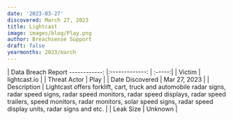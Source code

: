```yaml
---
date: '2023-03-27'
discovered: March 27, 2023
title: Lightcast
image: images/blog/Play.png
author: Breachsense Support
draft: false
yearmonths: 2023/march
---
```



| Data Breach Report
------------:     |:-------------:    | :-----:|
| Victim      | lightcast.io      | 
| Threat Actor      | Play      | 
| Date Discovered      | Mar 27, 2023      | 
| Description      | Lightcast offers forklift, cart, truck and automobile radar signs, radar speed signs, radar speed monitors, radar speed displays, radar speed trailers, speed monitors, radar monitors, solar speed signs, radar speed display units, radar signs and etc.      | 
| Leak Size      | Unknown      | 

